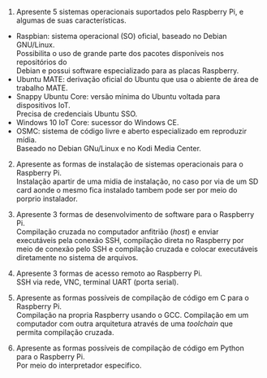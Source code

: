1. Apresente 5 sistemas operacionais suportados pelo Raspberry Pi, e algumas de suas características.  
* Raspbian: sistema operacional (SO) oficial, baseado no Debian GNU/Linux.  
Possibilita o uso de grande parte dos pacotes disponíveis nos repositórios do  
Debian e possui software especializado para as placas Raspberry.
* Ubuntu MATE: derivação oficial do Ubuntu que usa o abiente de área de  
trabalho MATE.
* Snappy Ubuntu Core: versão mínima do Ubuntu voltada para dispositivos IoT.  
Precisa de credenciais Ubuntu SSO.
* Windows 10 IoT Core: sucessor do Windows CE.
* OSMC: sistema de código livre e aberto especializado em reproduzir mídia.  
Baseado no Debian GNu/Linux e no Kodi Media Center.

2. Apresente as formas de instalação de sistemas operacionais para o Raspberry Pi.  
Instalação apartir de uma midia de instalação, no caso por via de um SD card aonde o mesmo fica instalado
tambem pode ser por meio do porprio instalador.

3. Apresente 3 formas de desenvolvimento de software para o Raspberry Pi.  
Compilação cruzada no computador anfitrião (_host_) e enviar executáveis pela
conexão SSH, compilação direta no Raspberry por meio de conexão pelo SSH e
compilação cruzada e colocar executáveis diretamente no sistema de arquivos.

4. Apresente 3 formas de acesso remoto ao Raspberry Pi.  
SSH via rede, VNC, terminal UART (porta serial).

5. Apresente as formas possíveis de compilação de código em C para o Raspberry Pi.  
Compilação na propria Raspberry usando o GCC.
Compilação em um computador com outra arquitetura através de uma _toolchain_ que permita
compilação cruzada.

6. Apresente as formas possíveis de compilação de código em Python para o Raspberry Pi.  
Por meio do interpretador especifico.
